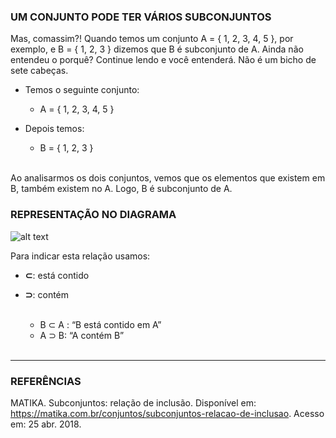 ### UM CONJUNTO PODE TER VÁRIOS SUBCONJUNTOS

Mas, comassim?! Quando temos um conjunto A = { 1, 2, 3, 4, 5 }, por exemplo, e B = { 1, 2, 3 } dizemos que B é subconjunto de A. Ainda não entendeu o porquê? Continue lendo e você entenderá. Não é um bicho de sete cabeças.

- Temos o seguinte conjunto:
    -  A = { 1, 2, 3, 4, 5 }

- Depois temos:
    - B = { 1, 2, 3 } <br><br>

Ao analisarmos os dois conjuntos, vemos que os elementos que existem em B, também existem no A. Logo, B é subconjunto de A.

### REPRESENTAÇÃO NO DIAGRAMA

![alt text](https://raw.githubusercontent.com/ranielcsar/Matematica/master/imagens/subconjunto.png "Subconjunto")

Para indicar esta relação usamos:

- **⊂**: está contido
- **⊃**: contém <br><br>

    - B ⊂ A : “B está contido em A”
    - A ⊃ B: “A contém B”
<br><br>

___


### REFERÊNCIAS

MATIKA. Subconjuntos: relação de inclusão. Disponível em: <https://matika.com.br/conjuntos/subconjuntos-relacao-de-inclusao>. Acesso em: 25 abr. 2018.
